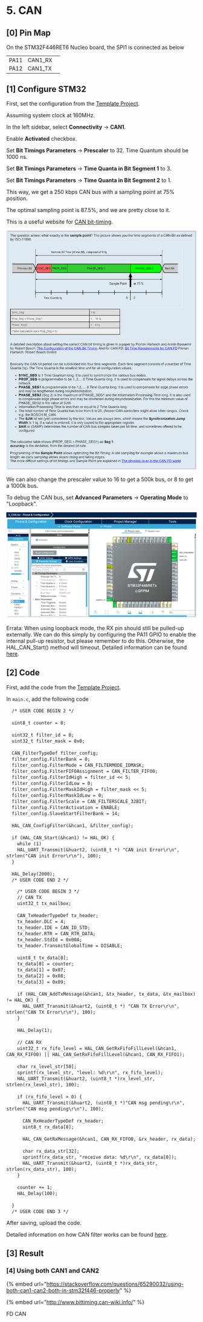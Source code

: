 # 5. CAN

## \[0] Pin Map

On the STM32F446RET6 Nucleo board, the SPI1 is connected as below

|      |          |   |
| ---- | -------- | - |
| PA11 | CAN1\_RX |   |
| PA12 | CAN1\_TX |   |



## \[1] Configure STM32

First, set the configuration from the [Template Project](https://notes.tk233.xyz/stm32/0.-template-project).



Assuming system clock at 160MHz.



In the left sidebar, select **Connectivity** -> **CAN1**.

Enable **Activated** checkbox.

Set **Bit Timings Parameters** -> **Prescaler** to 32. Time Quantum should be 1000 ns.

Set **Bit Timings Parameters** -> **Time Quanta in Bit Segment 1** to 3.&#x20;

Set **Bit Timings Parameters** -> **Time Quanta in Bit Segment 2** to 1.

This way, we get a 250 kbps CAN bus with a sampling point at 75% position.

The optimal sampling point is 87.5%, and we are pretty close to it.

This is a useful website for [CAN bit-timing](http://www.bittiming.can-wiki.info/).

![](<../.gitbook/assets/image (5) (1).png>)

We can also change the prescaler value to 16 to get a 500k bus, or 8 to get a 1000k bus.





To debug the CAN bus, set **Advanced Parameters** -> **Operating Mode** to "Loopback".

&#x20;

![](<../.gitbook/assets/image (142).png>)



Errata: When using loopback mode, the RX pin should still be pulled-up externally. We can do this simply by configuring the PA11 GPIO to enable the internal pull-up resistor, but please remember to do this. Otherwise, the HAL\_CAN\_Start() method will timeout. Detailed information can be found [here](https://electronics.stackexchange.com/questions/353005/can-initialization-timeout-error-in-stm32f4).

## \[2] Code

First, add the code from the [Template Project](https://notes.tk233.xyz/stm32/0.-template-project).



In `main.c`, add the following code

```
  /* USER CODE BEGIN 2 */

  uint8_t counter = 0;

  uint32_t filter_id = 0;
  uint32_t filter_mask = 0x0;

  CAN_FilterTypeDef filter_config;
  filter_config.FilterBank = 0;
  filter_config.FilterMode = CAN_FILTERMODE_IDMASK;
  filter_config.FilterFIFOAssignment = CAN_FILTER_FIFO0;
  filter_config.FilterIdHigh = filter_id << 5;
  filter_config.FilterIdLow = 0;
  filter_config.FilterMaskIdHigh = filter_mask << 5;
  filter_config.FilterMaskIdLow = 0;
  filter_config.FilterScale = CAN_FILTERSCALE_32BIT;
  filter_config.FilterActivation = ENABLE;
  filter_config.SlaveStartFilterBank = 14;

  HAL_CAN_ConfigFilter(&hcan1, &filter_config);

  if (HAL_CAN_Start(&hcan1) != HAL_OK) {
    while (1)
    HAL_UART_Transmit(&huart2, (uint8_t *) "CAN init Error\r\n", strlen("CAN init Error\r\n"), 100);
  }

  HAL_Delay(2000);
  /* USER CODE END 2 */
```

```
    /* USER CODE BEGIN 3 */
    // CAN TX
    uint32_t tx_mailbox;

    CAN_TxHeaderTypeDef tx_header;
    tx_header.DLC = 4;
    tx_header.IDE = CAN_ID_STD;
    tx_header.RTR = CAN_RTR_DATA;
    tx_header.StdId = 0x00A;
    tx_header.TransmitGlobalTime = DISABLE;

    uint8_t tx_data[8];
    tx_data[0] = counter;
    tx_data[1] = 0x07;
    tx_data[2] = 0x08;
    tx_data[3] = 0x09;

    if (HAL_CAN_AddTxMessage(&hcan1, &tx_header, tx_data, &tx_mailbox) != HAL_OK) {
      HAL_UART_Transmit(&huart2, (uint8_t *) "CAN TX Error\r\n", strlen("CAN TX Error\r\n"), 100);
    }

    HAL_Delay(1);

    // CAN RX
    uint32_t rx_fifo_level = HAL_CAN_GetRxFifoFillLevel(&hcan1, CAN_RX_FIFO0) || HAL_CAN_GetRxFifoFillLevel(&hcan1, CAN_RX_FIFO1);

    char rx_level_str[50];
    sprintf(rx_level_str, "level: %d\r\n", rx_fifo_level);
    HAL_UART_Transmit(&huart2, (uint8_t *)rx_level_str, strlen(rx_level_str), 100);

    if (rx_fifo_level > 0) {
      HAL_UART_Transmit(&huart2, (uint8_t *)"CAN msg pending\r\n", strlen("CAN msg pending\r\n"), 100);

      CAN_RxHeaderTypeDef rx_header;
      uint8_t rx_data[8];

      HAL_CAN_GetRxMessage(&hcan1, CAN_RX_FIFO0, &rx_header, rx_data);

      char rx_data_str[32];
      sprintf(rx_data_str, "receive data: %d\r\n", rx_data[0]);
      HAL_UART_Transmit(&huart2, (uint8_t *)rx_data_str, strlen(rx_data_str), 100);
    }

    counter += 1;
    HAL_Delay(100);

  }
  /* USER CODE END 3 */
```



After saving, upload the code.



Detailed information on how CAN filter works can be found [here](https://schulz-m.github.io/2017/03/23/stm32-can-id-filter/).

## \[3] Result





### \[4] Using both CAN1 and CAN2

{% embed url="https://stackoverflow.com/questions/65290032/using-both-can1-can2-both-in-stm32f446-properly" %}

{% embed url="http://www.bittiming.can-wiki.info/" %}



FD CAN




